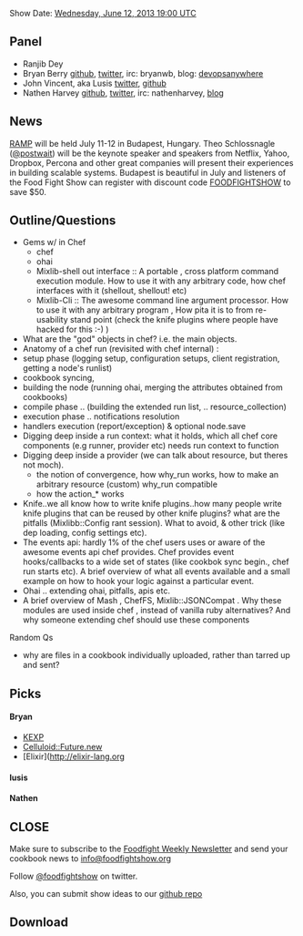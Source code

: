 Show Date:  [Wednesday, June 12, 2013 19:00 UTC](http://www.timeanddate.com/worldclock/fixedtime.html?msg=Food+Fight+Show+-+Chef+Internals&iso=20130612T15&p1=1928&ah=1)

Panel<a name="panel"></a>
-----

* Ranjib Dey
* Bryan Berry [github](http://github.com/bryanwb), [twitter](http://twitter.com/bryanwb), irc: bryanwb, blog: [devopsanywhere](http://devopsanywhere.blogspot.com)
* John Vincent, aka Lusis [twitter](https://twitter.com/#!/lusis), [github](https://github.com/lusis)
* Nathen Harvey [github](http://github.com/nathenharvey), [twitter](http://twitter.com/nathenharvey), irc: nathenharvey, [blog](http://nathenharvey.com)


News
----

[RAMP](http://rampconf.com/) will be held July 11-12 in Budapest, Hungary.  Theo Schlossnagle ([@postwait](http://twitter.com/postwait)) will be the keynote speaker and speakers from Netflix, Yahoo, Dropbox, Percona and other great companies will present their experiences in building scalable systems.  Budapest is beautiful in July and listeners of the Food Fight Show can register with discount code [FOODFIGHTSHOW](http://rampconf.eventbrite.com/?discount=FOODFIGHTSHOW) to save $50.


Outline/Questions
-----------------

* Gems w/ in Chef
  * chef
  * ohai
  * Mixlib-shell out interface :: A portable , cross platform command execution module. How to use it with any arbitrary code, how chef interfaces with it (shellout, shellout! etc)
  * Mixlib-Cli :: The awesome command line argument processor. How to use it with any arbitrary program , How pita it is to from re-usability stand point (check the knife plugins where people have hacked for this :-) )
* What are the "god" objects in chef? i.e. the main objects.
* Anatomy of a chef run (revisited with chef internal) : 
* setup phase (logging setup, configuration setups, client registration, getting a node's runlist)
* cookbook syncing, 
* building the node (running ohai, merging the attributes obtained from cookbooks)
* compile phase .. (building the extended run list, .. resource_collection)
* execution phase .. notifications resolution
* handlers execution (report/exception) & optional node.save
* Digging deep inside a run context: what it holds, which all chef core components (e.g runner, provider etc) needs run context to function
* Digging deep inside a provider (we can talk about resource, but theres not moch). 
  * the notion of convergence, how why_run works, how to make an arbitrary resource (custom) why_run compatible
  * how the action_* works
* Knife..we all know how to write knife plugins..how many people write knife plugins that can be reused by other knife plugins?  what are the pitfalls (Mixlibb::Config rant session). What to avoid, & other trick (like dep loading, config settings etc). 
* The events api: hardly 1% of the chef users uses or aware of the awesome events api chef provides. Chef provides event hooks/callbacks to a wide set of states (like cookbok sync begin., chef run starts etc). A brief overview of what all events available and a small example on how to hook your logic against a particular event.
* Ohai .. extending ohai, pitfalls, apis etc. 
* A brief overview of Mash , ChefFS, Mixlib::JSONCompat . Why these modules are used inside chef , instead of vanilla ruby alternatives? And why someone extending chef should use these components

Random Qs
* why are files in a cookbook individually uploaded, rather than tarred up and sent?

Picks<a name="picks"></a>
-----

#### Bryan  

* [KEXP](http://kexp.org)
* [Celluloid::Future.new](https://github.com/celluloid/celluloid/wiki/futures)
* [Elixir](http://elixir-lang.org

#### lusis  

#### Nathen  



CLOSE
-----

Make sure to subscribe to the [Foodfight Weekly Newsletter](http://bit.ly/ffsmail) and send your cookbook
news to info@foodfightshow.org

Follow [@foodfightshow](http://twitter.com/foodfightshow) on twitter.

Also, you can submit show ideas to our [github repo](https://github.com/foodfight/showz)



Download
--------
